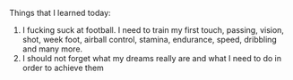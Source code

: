 Things that I learned today:
1. I fucking suck at football. I need to train my first touch, passing, vision, shot, week foot, airball control, stamina, endurance, speed, dribbling and many more.
2. I should not forget what my dreams really are and what I need to do in order to achieve them